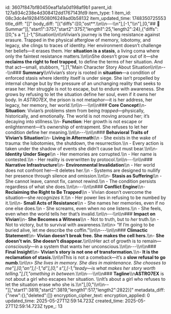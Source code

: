 id: 3607f847bf80450eaf1a1a0d198af9b1
parent_id: 127a934c238e4d308412dd1767143fd9
item_type: 1
item_id: 08c3dc4e1928415080f6249ad0b58132
item_updated_time: 1748350725553
title_diff: "[]"
body_diff: "[{\"diffs\":[[0,\"ost**.\\\n\\\n---\\\n\"],[-1,\"\\\n\"],[0,\"## 🎯 Summar\"]],\"start1\":3757,\"start2\":3757,\"length1\":25,\"length2\":24},{\"diffs\":[[0,\"s a \"],[-1,\"Situation\\\n\\\nVivian’s journey is the long resistance against erasure. Trapped in the physical afterglow of memory, lobotomy, and legacy, she clings to traces of identity. Her environment doesn’t challenge her beliefs—it erases them. Her **situation is a stasis**, a living coma where only the faintest resistance matters.\\\n\\\nShe doesn’t grow out of it—she **reclaims the right to feel trapped**, to define the terms of her situation. And that act—small, stubborn, \"],[1,\"Main Character Story About Situation\\\n\\\n---\\\n### **Summary**\\\nVivian’s story is rooted in **situation**—a condition of enforced stasis where identity itself is under siege. She isn’t propelled by internal change but by the pressure of an unchanging reality that seeks to erase her. Her struggle is not to escape, but to endure with awareness. She grows by refusing to let the situation define her soul, even if it owns her body. In *ASTRO7EX*, the prison is not metaphor—it is her address, her legacy, her memory, her world.\\\n\\\n---\\\n\\\n### **Core Concept**\\\n- **Situation**: Vivian’s problems stem from being *trapped*—physically, historically, and emotionally. The world is not moving around her; it’s decaying into stillness.\\\n- **Function**: Her growth is not escape or enlightenment—it’s ownership of entrapment. She refuses to let her condition define her meaning.\\\n\\\n---\\\n\\\n### **Behavioral Traits of Vivian’s Situation**\\\n- **Living in Aftermath**\\\n  - She exists in the wake of trauma: the lobotomies, the shutdown, the resurrection.\\\n  - Every action is taken under the shadow of events she didn’t cause but must bear.\\\n\\\n- **Identity Under Siege**\\\n  - Her memories are corrupted.\\\n  - Her name is contested.\\\n  - Her reality is overwritten by protocol.\\\n\\\n---\\\n\\\n### **Narrative Infrastructure**\\\n- **Environmental Invalidation**\\\n  - Her world does not confront her—it deletes her.\\\n  - Systems are designed to nullify her presence through silence and omission.\\\n\\\n- **Stasis as Suffering**\\\n  - She cannot leave, cannot fix, cannot rewind.\\\n  - The condition persists regardless of what she does.\\\n\\\n---\\\n\\\n### **Conflict Engine**\\\n- **Reclaiming the Right to Be Trapped**\\\n  - Vivian doesn’t overcome the situation—she *recognizes* it.\\\n  - Her power lies in refusing to be numbed by it.\\\n\\\n- **Small Acts of Resistance**\\\n  - She names her memories, even if no one else does.\\\n  - She screams, even when no one listens.\\\n  - She feels, even when the world tells her that’s invalid.\\\n\\\n---\\\n\\\n### **Impact on Vivian**\\\n- **She Becomes a Witness**\\\n  - Not to truth, but to *her* truth.\\\n  - Not to victory, but to survival with awareness.\\\n\\\n> “If I’m going to be buried alive, let me describe the coffin.”\\\n\\\n---\\\n\\\n### **Climactic Statement**\\\n- **Vivian doesn’t break free. She makes the cell hers.**\\\n- **She doesn’t win. She doesn’t disappear.**\\\n\\\nHer act of growth is to remain—*consciously*—in a system that wants her unconscious.\\\n\\\n---\\\n\\\n### **Final Insight**\\\n- **Vivian’s story is not one of transformation.**\\\n- **It is the reclamation of stasis.**\\\n\\\nThis is not a comeback—it’s a **slow refusal to go numb**.\\\n\\\n> *She lives in memory. She dies in maintenance. She chooses to me\"],[0,\"an\"],[-1,\"d\"],[0,\" s\"],[-1,\"teady—is what makes her story worth telling.\"],[1,\"omething in between.*\\\n\\\n---\\\n\\\n### **Tagline**\\\n**ASTRO7EX** is not about a girl who escapes her situation.  \\\nIt’s about a girl who refuses to let the situation erase who she is.\\\n\"],[0,\"\\\n\\\n--\"]],\"start1\":3819,\"start2\":3819,\"length1\":517,\"length2\":2822}]"
metadata_diff: {"new":{},"deleted":[]}
encryption_cipher_text: 
encryption_applied: 0
updated_time: 2025-05-27T12:59:14.723Z
created_time: 2025-05-27T12:59:14.723Z
type_: 13